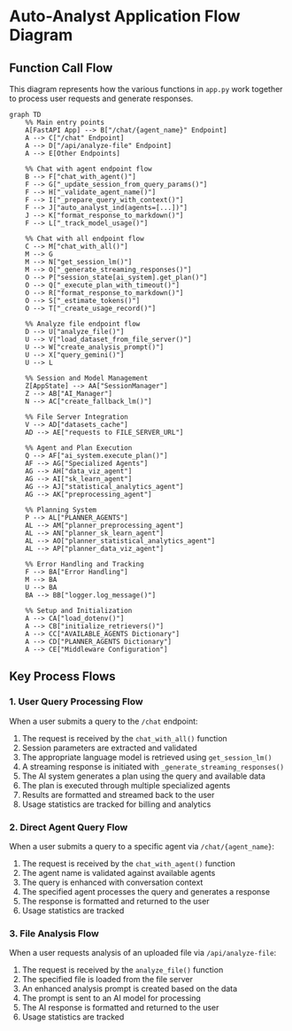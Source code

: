 # Auto-Analyst Application Flow Diagram

## Function Call Flow

This diagram represents how the various functions in `app.py` work together to process user requests and generate responses.

```mermaid
graph TD
    %% Main entry points
    A[FastAPI App] --> B["/chat/{agent_name}" Endpoint]
    A --> C["/chat" Endpoint]
    A --> D["/api/analyze-file" Endpoint]
    A --> E[Other Endpoints]

    %% Chat with agent endpoint flow
    B --> F["chat_with_agent()"]
    F --> G["_update_session_from_query_params()"]
    F --> H["_validate_agent_name()"]
    F --> I["_prepare_query_with_context()"]
    F --> J["auto_analyst_ind(agents=[...])"]
    J --> K["format_response_to_markdown()"]
    F --> L["_track_model_usage()"]

    %% Chat with all endpoint flow
    C --> M["chat_with_all()"]
    M --> G
    M --> N["get_session_lm()"]
    M --> O["_generate_streaming_responses()"]
    O --> P["session_state[ai_system].get_plan()"]
    O --> Q["_execute_plan_with_timeout()"]
    O --> R["format_response_to_markdown()"]
    O --> S["_estimate_tokens()"]
    O --> T["_create_usage_record()"]

    %% Analyze file endpoint flow
    D --> U["analyze_file()"]
    U --> V["load_dataset_from_file_server()"]
    U --> W["create_analysis_prompt()"]
    U --> X["query_gemini()"]
    U --> L

    %% Session and Model Management
    Z[AppState] --> AA["SessionManager"]
    Z --> AB["AI_Manager"]
    N --> AC["create_fallback_lm()"]

    %% File Server Integration
    V --> AD["datasets_cache"]
    AD --> AE["requests to FILE_SERVER_URL"]

    %% Agent and Plan Execution
    Q --> AF["ai_system.execute_plan()"]
    AF --> AG["Specialized Agents"]
    AG --> AH["data_viz_agent"]
    AG --> AI["sk_learn_agent"]
    AG --> AJ["statistical_analytics_agent"]
    AG --> AK["preprocessing_agent"]

    %% Planning System
    P --> AL["PLANNER_AGENTS"]
    AL --> AM["planner_preprocessing_agent"]
    AL --> AN["planner_sk_learn_agent"]
    AL --> AO["planner_statistical_analytics_agent"]
    AL --> AP["planner_data_viz_agent"]

    %% Error Handling and Tracking
    F --> BA["Error Handling"]
    M --> BA
    U --> BA
    BA --> BB["logger.log_message()"]

    %% Setup and Initialization
    A --> CA["load_dotenv()"]
    A --> CB["initialize_retrievers()"]
    A --> CC["AVAILABLE_AGENTS Dictionary"]
    A --> CD["PLANNER_AGENTS Dictionary"]
    A --> CE["Middleware Configuration"]
```

## Key Process Flows

### 1. User Query Processing Flow

When a user submits a query to the `/chat` endpoint:

1. The request is received by the `chat_with_all()` function
2. Session parameters are extracted and validated
3. The appropriate language model is retrieved using `get_session_lm()`
4. A streaming response is initiated with `_generate_streaming_responses()`
5. The AI system generates a plan using the query and available data
6. The plan is executed through multiple specialized agents
7. Results are formatted and streamed back to the user
8. Usage statistics are tracked for billing and analytics

### 2. Direct Agent Query Flow

When a user submits a query to a specific agent via `/chat/{agent_name}`:

1. The request is received by the `chat_with_agent()` function 
2. The agent name is validated against available agents
3. The query is enhanced with conversation context
4. The specified agent processes the query and generates a response
5. The response is formatted and returned to the user
6. Usage statistics are tracked

### 3. File Analysis Flow

When a user requests analysis of an uploaded file via `/api/analyze-file`:

1. The request is received by the `analyze_file()` function
2. The specified file is loaded from the file server
3. An enhanced analysis prompt is created based on the data
4. The prompt is sent to an AI model for processing
5. The AI response is formatted and returned to the user
6. Usage statistics are tracked 